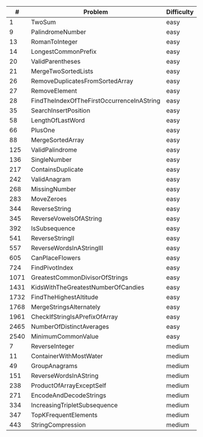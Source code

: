| # | Problem | Difficulty | Solution |
|---|---------|------------|----------|
| 1 | TwoSum | easy | [Java](src/easy/_1_TwoSum.java) |
| 9 | PalindromeNumber | easy | [Java](src/easy/_9_PalindromeNumber.java) |
| 13 | RomanToInteger | easy | [Java](src/easy/_13_RomanToInteger.java) |
| 14 | LongestCommonPrefix | easy | [Java](src/easy/_14_LongestCommonPrefix.java) |
| 20 | ValidParentheses | easy | [Java](src/easy/_20_ValidParentheses.java) |
| 21 | MergeTwoSortedLists | easy | [Java](src/easy/_21_MergeTwoSortedLists.java) |
| 26 | RemoveDuplicatesFromSortedArray | easy | [Java](src/easy/_26_RemoveDuplicatesFromSortedArray.java) |
| 27 | RemoveElement | easy | [Java](src/easy/_27_RemoveElement.java) |
| 28 | FindTheIndexOfTheFirstOccurrenceInAString | easy | [Java](src/easy/_28_FindTheIndexOfTheFirstOccurrenceInAString.java) |
| 35 | SearchInsertPosition | easy | [Java](src/easy/_35_SearchInsertPosition.java) |
| 58 | LengthOfLastWord | easy | [Java](src/easy/_58_LengthOfLastWord.java) |
| 66 | PlusOne | easy | [Java](src/easy/_66_PlusOne.java) |
| 88 | MergeSortedArray | easy | [Java](src/easy/_88_MergeSortedArray.java) |
| 125 | ValidPalindrome | easy | [Java](src/easy/_125_ValidPalindrome.java) |
| 136 | SingleNumber | easy | [Java](src/easy/_136_SingleNumber.java) |
| 217 | ContainsDuplicate | easy | [Java](src/easy/_217_ContainsDuplicate.java) |
| 242 | ValidAnagram | easy | [Java](src/easy/_242_ValidAnagram.java) |
| 268 | MissingNumber | easy | [Java](src/easy/_268_MissingNumber.java) |
| 283 | MoveZeroes | easy | [Java](src/easy/_283_MoveZeroes.java) |
| 344 | ReverseString | easy | [Java](src/easy/_344_ReverseString.java) |
| 345 | ReverseVowelsOfAString | easy | [Java](src/easy/_345_ReverseVowelsOfAString.java) |
| 392 | IsSubsequence | easy | [Java](src/easy/_392_IsSubsequence.java) |
| 541 | ReverseStringII | easy | [Java](src/easy/_541_ReverseStringII.java) |
| 557 | ReverseWordsInAStringIII | easy | [Java](src/easy/_557_ReverseWordsInAStringIII.java) |
| 605 | CanPlaceFlowers | easy | [Java](src/easy/_605_CanPlaceFlowers.java) |
| 724 | FindPivotIndex | easy | [Java](src/easy/_724_FindPivotIndex.java) |
| 1071 | GreatestCommonDivisorOfStrings | easy | [Java](src/easy/_1071_GreatestCommonDivisorOfStrings.java) |
| 1431 | KidsWithTheGreatestNumberOfCandies | easy | [Java](src/easy/_1431_KidsWithTheGreatestNumberOfCandies.java) |
| 1732 | FindTheHighestAltitude | easy | [Java](src/easy/_1732_FindTheHighestAltitude.java) |
| 1768 | MergeStringsAlternately | easy | [Java](src/easy/_1768_MergeStringsAlternately.java) |
| 1961 | CheckIfStringIsAPrefixOfArray | easy | [Java](src/easy/_1961_CheckIfStringIsAPrefixOfArray.java) |
| 2465 | NumberOfDistinctAverages | easy | [Java](src/easy/_2465_NumberOfDistinctAverages.java) |
| 2540 | MinimumCommonValue | easy | [Java](src/easy/_2540_MinimumCommonValue.java) |
| 7 | ReverseInteger | medium | [Java](src/medium/_7_ReverseInteger.java) |
| 11 | ContainerWithMostWater | medium | [Java](src/medium/_11_ContainerWithMostWater.java) |
| 49 | GroupAnagrams | medium | [Java](src/medium/_49_GroupAnagrams.java) |
| 151 | ReverseWordsInAString | medium | [Java](src/medium/_151_ReverseWordsInAString.java) |
| 238 | ProductOfArrayExceptSelf | medium | [Java](src/medium/_238_ProductOfArrayExceptSelf.java) |
| 271 | EncodeAndDecodeStrings | medium | [Java](src/medium/_271_EncodeAndDecodeStrings.java) |
| 334 | IncreasingTripletSubsequence | medium | [Java](src/medium/_334_IncreasingTripletSubsequence.java) |
| 347 | TopKFrequentElements | medium | [Java](src/medium/_347_TopKFrequentElements.java) |
| 443 | StringCompression | medium | [Java](src/medium/_443_StringCompression.java) |
